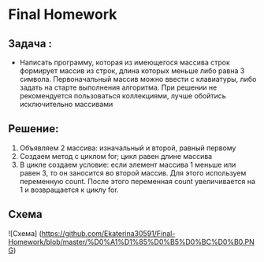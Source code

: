 # Final Homework

## Задача :
* Написать программу, которая из имеющегося массива строк формирует массив из строк, длина которых меньше либо равна 3 символа. Первоначальный массив можно ввести с клавиатуры, либо задать на старте выполнения алгоритма. При решении не рекомендуется пользоваться коллекциями, лучше обойтись исключительно массивами

## Решение:

1. Объявляем 2 массива: изначальный и второй, равный первому
2. Создаем метод с циклом for; цикл равен длине массива
3. В цикле создаем условие: если элемент массива 1 меньше или равен 3, то он заносится во второй массив. Для этого используем переменную count. После этого переменная count увеличивается на 1 и возвращается к циклу for.

## Схема

![Схема] (https://github.com/Ekaterina30591/Final-Homework/blob/master/%D0%A1%D1%85%D0%B5%D0%BC%D0%B0.PNG)
